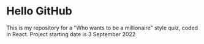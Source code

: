 # Hello GitHub

This is my repository for a "Who wants to be a millionaire" style quiz, coded in React.
Project starting date is 3 September 2022
